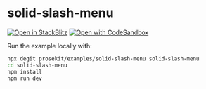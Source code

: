 # solid-slash-menu

[![Open in StackBlitz](https://developer.stackblitz.com/img/open_in_stackblitz.svg)](https://stackblitz.com/github/prosekit/examples/tree/master/solid-slash-menu)
[![Open with CodeSandbox](https://assets.codesandbox.io/github/button-edit-lime.svg)](https://codesandbox.io/p/sandbox/github/prosekit/examples/tree/master/solid-slash-menu)

Run the example locally with:

```bash
npx degit prosekit/examples/solid-slash-menu solid-slash-menu
cd solid-slash-menu
npm install
npm run dev
```
